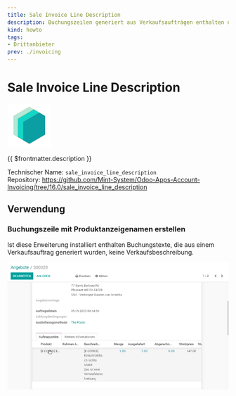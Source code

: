 ```yaml
---
title: Sale Invoice Line Description
description: Buchungszeilen generiert aus Verkaufsaufträgen enthalten nur den Anzeigenamen des Produkts.
kind: howto
tags:
- Drittanbieter
prev: ./invoicing
---
```

# Sale Invoice Line Description

![icon_oms_box](attachments/icons_odoo_mint_system.png)

{{ $frontmatter.description }}

Technischer Name: `sale_invoice_line_description`\
Repository: <https://github.com/Mint-System/Odoo-Apps-Account-Invoicing/tree/16.0/sale_invoice_line_description>

## Verwendung

### Buchungszeile mit Produktanzeigenamen erstellen

Ist diese Erweiterung installiert enthalten Buchungstexte, die aus einem Verkaufsauftrag generiert wurden, keine Verkaufsbeschreibung.

![Sale Invoice Line Description](attachments/Sale%20Invoice%20Line%20Description.gif)
